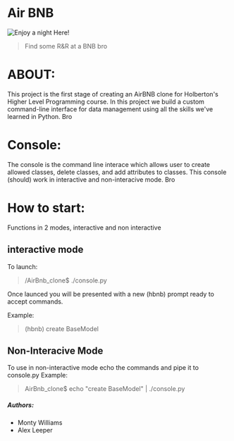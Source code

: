 # Air BNB
![Enjoy a night Here!](https://i.imgur.com/hALcDo2.jpg)
> Find some R&R at a BNB bro

# ABOUT:

This project is the first stage of creating an AirBNB clone for Holberton's Higher Level Programming course. In this project we build a custom command-line interface for data management using all the skills we've learned in Python. Bro

# Console:

The console is the command line interace which allows user to create allowed classes, delete classes, and add attributes to classes. This console (should) work in interactive and non-interacive mode. Bro

# How to start:

Functions in 2 modes, interactive and non interactive

## interactive mode
To launch:

> /AirBnb_clone$ ./console.py

Once launced you will be presented with a new (hbnb) prompt ready to accept commands.

Example:
> (hbnb) create BaseModel

## Non-Interacive Mode

To use in non-interactive mode echo the commands and pipe it to console.py Example:
> AirBnb_clone$ echo "create BaseModel" | ./console.py

##### Authors:

- Monty Williams
- Alex Leeper

